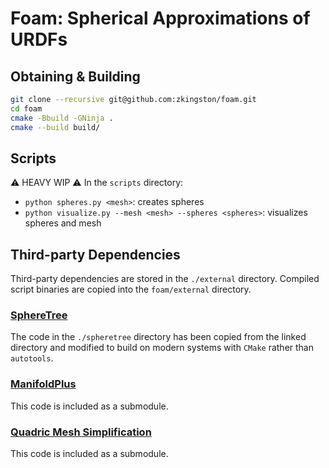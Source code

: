 # Foam: Spherical Approximations of URDFs

## Obtaining & Building
```sh
git clone --recursive git@github.com:zkingston/foam.git
cd foam
cmake -Bbuild -GNinja .
cmake --build build/
```

## Scripts

:warning: HEAVY WIP :warning:
In the `scripts` directory:

- `python spheres.py <mesh>`: creates spheres
- `python visualize.py --mesh <mesh> --spheres <spheres>`: visualizes spheres and mesh

## Third-party Dependencies

Third-party dependencies are stored in the `./external` directory.
Compiled script binaries are copied into the `foam/external` directory.

### [SphereTree](https://github.com/mlund/spheretree)
The code in the `./spheretree` directory has been copied from the linked directory and modified to build on modern systems with `CMake` rather than `autotools`.

### [ManifoldPlus](https://github.com/hjwdzh/ManifoldPlus/tree/master)
This code is included as a submodule.

### [Quadric Mesh Simplification](https://github.com/sp4cerat/Fast-Quadric-Mesh-Simplification)
This code is included as a submodule.
